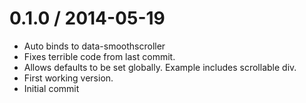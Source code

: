 
0.1.0 / 2014-05-19
==================

 * Auto binds to data-smoothscroller
 * Fixes terrible code from last commit.
 * Allows defaults to be set globally. Example includes scrollable div.
 * First working version.
 * Initial commit
